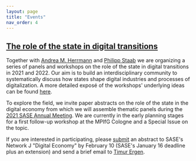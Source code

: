 ```yaml
---
layout: page
title: "Events"
nav_order: 4
---
```


## [The role of the state in digital transitions](/events/events_files/2021_sase_digital.pdf)

Together with [Andrea M. Herrmann](http://www.andrea-herrmann.eu) and [Philipp Staab](https://www.sowi.hu-berlin.de/de/lehrbereiche/zukunftarbeit/mitarbeiter_innen/pstaab) we are organizing a series of panels and workshops on the role of the state in digital transitions in 2021 and 2022. Our aim is to build an interdisciplinary community to systematically discuss how states shape digital industries and processes of digitalization. A more detailed exposé of the workshops' underlying ideas can be found [here](/events/events_files/2021_sase_digital.pdf).

To explore the field, we invite paper abstracts on the role of the state in the digital economy from which we will assemble thematic panels during the [2021 SASE Annual Meeting](https://sase.org/event/2021-sase-conference/). We are currently in the early planning stages for a first follow-up workshop at the MPIfG Cologne and a Special Issue on the topic.

If you are interested in participating, please [submit](https://sase.org/events/conference-submission-and-award-guidelines/) an abstract to SASE's Network J "Digital Economy" by February 10 (SASE's January 16 deadline plus an extension) and send a brief email to [Timur Ergen](mailto:te@mpifg.de).
